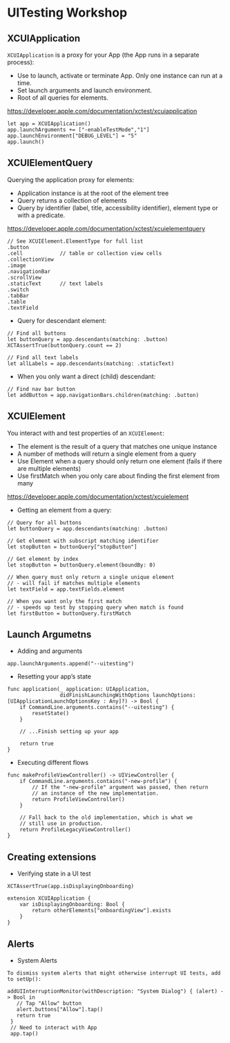 # UITesting Workshop

## XCUIApplication
`XCUIApplication` is a proxy for your App (the App runs in a separate process):

* Use to launch, activate or terminate App. Only one instance can run at a time.
* Set launch arguments and launch environment.
* Root of all queries for elements.

https://developer.apple.com/documentation/xctest/xcuiapplication

```
let app = XCUIApplication()
app.launchArguments += ["-enableTestMode","1"]
app.launchEnvironment["DEBUG_LEVEL"] = "5"
app.launch()
```

## XCUIElementQuery
Querying the application proxy for elements:

* Application instance is at the root of the element tree
* Query returns a collection of elements
* Query by identifier (label, title, accessibility identifier), element type or with a predicate.

https://developer.apple.com/documentation/xctest/xcuielementquery

```
// See XCUIElement.ElementType for full list
.button 
.cell            // table or collection view cells
.collectionView
.image
.navigationBar
.scrollView
.staticText      // text labels
.switch
.tabBar
.table
.textField
```

* Query for descendant element:

```
// Find all buttons
let buttonQuery = app.descendants(matching: .button)
XCTAssertTrue(buttonQuery.count == 2)

// Find all text labels
let allLabels = app.descendants(matching: .staticText)
```

* When you only want a direct (child) descendant:
```
// Find nav bar button
let addButton = app.navigationBars.children(matching: .button)
```


## XCUIElement
You interact with and test properties of an `XCUIElement`:

* The element is the result of a query that matches one unique instance
* A number of methods will return a single element from a query
* Use Element when a query should only return one element (fails if there are multiple elements)
* Use firstMatch when you only care about finding the first element from many

https://developer.apple.com/documentation/xctest/xcuielement

* Getting an element from a query:
```
// Query for all buttons
let buttonQuery = app.descendants(matching: .button)

// Get element with subscript matching identifier
let stopButton = buttonQuery["stopButton"]

// Get element by index
let stopButton = buttonQuery.element(boundBy: 0)

// When query must only return a single unique element
// - will fail if matches multiple elements
let textField = app.textFields.element

// When you want only the first match
// - speeds up test by stopping query when match is found
let firstButton = buttonQuery.firstMatch
```

## Launch Argumetns

* Adding and arguments
```
app.launchArguments.append("--uitesting")
```

* Resetting your app’s state
```
func application(_ application: UIApplication,
                 didFinishLaunchingWithOptions launchOptions: [UIApplicationLaunchOptionsKey : Any]?) -> Bool {
    if CommandLine.arguments.contains("--uitesting") {
        resetState()
    }

    // ...Finish setting up your app

    return true
}
```
* Executing different flows
```
func makeProfileViewController() -> UIViewController {
    if CommandLine.arguments.contains("-new-profile") {
        // If the "-new-profile" argument was passed, then return
        // an instance of the new implementation.
        return ProfileViewController()
    }

    // Fall back to the old implementation, which is what we
    // still use in production.
    return ProfileLegacyViewController()
}
```

## Creating extensions

* Verifying state in a UI test
```
XCTAssertTrue(app.isDisplayingOnboarding)
```

```
extension XCUIApplication {
    var isDisplayingOnboarding: Bool {
        return otherElements["onboardingView"].exists
    }
}
```

## Alerts

* System Alerts
```
To dismiss system alerts that might otherwise interrupt UI tests, add to setUp():

addUIInterruptionMonitor(withDescription: "System Dialog") { (alert) -> Bool in
   // Tap "Allow" button
   alert.buttons["Allow"].tap()
   return true
 }
 // Need to interact with App
 app.tap()
```

